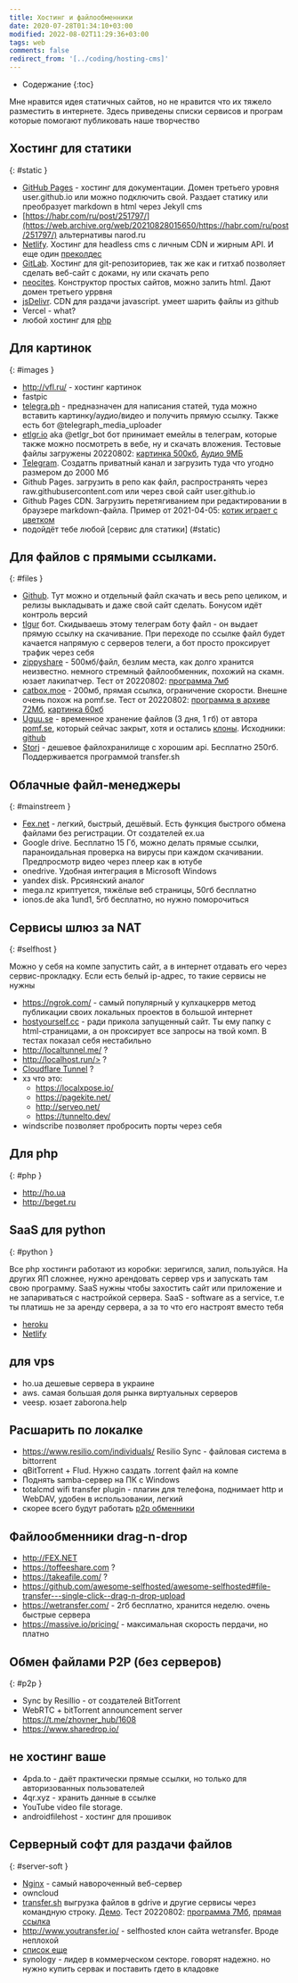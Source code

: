 ```yaml
---
title: Хостинг и файлообменники
date: 2020-07-28T01:34:10+03:00
modified: 2022-08-02T11:29:36+03:00
tags: web
comments: false
redirect_from: '[../coding/hosting-cms]'
---
```


- Содержание
{:toc}

Мне нравится идея статичных сайтов, но не нравится что их тяжело разместить в  интернете. Здесь приведены списки сервисов и програм которые помогают публиковать наше творчество

## Хостинг для статики  
{: #static }  

- [GitHub Pages](http://pages.github.com) - хостинг для документации. Домен третьего уровня user.github.io или можно подключить свой. Раздает статику или  преобразует markdown в html через Jekyll cms
- [https://habr.com/ru/post/251797/](https://web.archive.org/web/20210828015650/https://habr.com/ru/post/251797/) альтернативы narod.ru 
- [Netlify](https://app.netlify.com). Хостинг для headless cms с личным CDN и жирным API. И еще один [преколдес](https://app.netlify.com/drop)
- [GitLab](https://gitlab.com/). Хостинг для git-репозиториев, так же как и гитхаб позволяет сделать веб-сайт с доками, ну или скачать репо
- [neocites](https://neocities.org/). Конструктор простых сайтов, можно залить html. Дают домен третьего уррвня
- [jsDelivr](https://www.jsdelivr.com/). CDN для раздачи javascript. умеет шарить файлы из github
- Vercel - what?
- любой хостинг для [php](#php)


## Для картинок
{: #images }

- <http://vfl.ru/> - хостинг картинок
- fastpic
- [telegra.ph](https://telegra.ph/) - предназначен для написания статей, туда можно вставить картинку/аудио/видео и получить прямую ссылку. Также есть бот @telegraph_media_uploader
- [etlgr.io](https://etlgr.io/) aka @etlgr_bot бот принимает емейлы в телеграм, которые также можно посмотреть в вебе, ну и скачать вложения. Тестовые файлы загружены 20220802: [картинка 500кб](https://etlgr.me/attachments/ccaa64e98ed57093cfcee59bba62f95173fad2816c0edcc378977c732e44d60e),
[Аудио 9МБ](https://etlgr.me/attachments/ae1f38c7df5b190dbe611607ac59fbdd6c5fcb434413c1e209932a2cb4673f18)
- [Telegram](https://t.me). Создатпь приватный канал и загрузить туда что угодно размером до 2000 Мб
- Github Pages. загрузить в репо как файл, распространять через raw.githubusercontent.com или через свой сайт user.github.io
- Github Pages CDN. Загрузить перетягиванием при редактировании в браузере markdown-файла. Пример от 2021-04-05: <a href="https://user-images.githubusercontent.com/17731587/113583782-c0140200-9632-11eb-9c59-1596155e5ac1.mp4">котик играет с цветком</a>
- подойдёт тебе любой [сервис для статики] (#static)



## Для файлов с прямыми ссылками. 
{: #files }

- [Github](http://github.com). Тут можно и отдельный файл скачать и весь репо целиком, и релизы выкладывать и даже свой сайт сделать. Бонусом идёт контроль версий
- [tlgur](http://t.metlgurbot) бот. Скидываешь этому телеграм боту файл - он выдает прямую ссылку на скачивание. При переходе по ссылке файл будет качается напрямую с серверов телеги, а бот просто проксирует трафик через себя
- [zippyshare](https://www.zippyshare.com/) - 500мб/файл, безлим места, как долго хранится неизвестно. немного стремный файлообменник, похожий на скамн. юзает лакипатчер. Тест от 20220802: [программа 7мб](https://www5.zippyshare.com/v/lYHxyKiz/file.html)
- [catbox.moe](https://catbox.moe/) - 200мб, прямая ссылка, ограничение скорости. Внешне очень похож на pomf.se. Тест от 20220802: [программа в архиве 72Мб](https://files.catbox.moe/mufkwf.zip), [картинка 60кб](https://files.catbox.moe/fk9c1e.jpg)
- [Uguu.se](https://uguu.se/) - временное хранение файлов (3 дня, 1 гб) от автора [pomf.se](https://www.pomf.se/), который сейчас закрыт, хотя и остались [клоны](https://status.uguu.se/clones.html). Исходники: [github](https://github.com/nokonoko/Uguu)
- [Storj](https://www.storj.io/) - дешевое файлохранилище с хорошим api. Бесплатно 250гб. Поддерживается программой transfer.sh


## Облачные файл-менеджеры
{: #mainstreem }
- [Fex.net](http://fex.net) - легкий, быстрый, дешёвый. Есть функция быстрого обмена файлами без регистрации. От создателей ex.ua
- Google drive. Бесплатно 15 Гб, можно делать прямые ссылки, параноидальная проверка на вирусы при каждом скачивании. Предпросмотр видео через плеер как в ютубе 
- onedrive. Удобная интеграция в Microsoft Windows
- yandex disk. Ррсиянский аналог
- mega.nz криптуется, тяжёлые веб страницы, 50гб бесплатно
- ionos.de aka 1und1, 5гб бесплатно, но нужно поморочиться


## Сервисы шлюз за NAT
{: #selfhost }

Можно у себя на компе запустить сайт, а в интернет отдавать его через сервис-прокладку. Если есть белый ip-адрес, то такие сервисы не нужны
- <https://ngrok.com/> - самый популярный у кулхацкеррв метод публикации своих локальных проектов в большой интернет
- [hostyourself.cc](http://hostyourself.cc) - ради прикола запущенный сайт. Ты ему папку с html-страницами, а он проксирует все запросы на твой комп. В тестах показал себя нестабильно
- <http://localtunnel.me/> ?
- http://localhost.run/> ?
- [Cloudflare Tunnel](https://developers.cloudflare.com/cloudflare-one/tutorials/share-new-site/) ?
- хз что это: 
  - <https://localxpose.io/> 
  - <https://pagekite.net/> 
  - <http://serveo.net/> 
  - <https://tunnelto.dev/>
- windscribe позволяет пробросить порты через себя

 
## Для php  
{: #php }
- <http://ho.ua>
- <http://beget.ru>

## SaaS для python
{: #python }

Все php хостинги работают из коробки: зеригился, залил, пользуйся. На других ЯП сложнее, нужно арендовать сервер vps и запускать там свою программу. SaaS нужны чтобы захостить сайт или приложение и не запариваться с настройкой сервера. SaaS - software as a service, т.е ты платишь не за аренду сервера, а за то что его настроят вместо тебя
- [heroku](https://www.heroku.com/)
- [Netlify](https://www.netlify.com/)

## для vps
- ho.ua дешевые сервера в украине
- aws. самая большая доля рынка виртуальных серверов
- veesp. юзает zaborona.help




## Расшарить по локалке
- <https://www.resilio.com/individuals/> Resilio Sync - файловая система в bittorrent
- qBitTorrent + Flud. Нужно саздать .torrent файл на компе
- Поднять samba-сервер на ПК с Windows 
- totalcmd wifi transfer plugin - плагин для телефона, поднимает http и WebDAV, удобен в использовании, легкий
- скорее всего будут работать [p2p обменники](#p2p)

## Файлообменники drag-n-drop
- <http://FEX.NET> 
- <https://toffeeshare.com> ?
- <https://takeafile.com/> ?
- <https://github.com/awesome-selfhosted/awesome-selfhosted#file-transfer---single-click--drag-n-drop-upload> 
- <https://wetransfer.com/> - 2гб бесплатно, хранится неделю. очень быстрые сервера
- <https://massive.io/pricing/> - максимальная скорость пердачи, но платно



## Обмен файлами P2P (без серверов)  
{: #p2p }

- Sync by Resillio - от создателей BitTorrent
- WebRTC + bitTorrent announcement server <https://t.me/zhovner_hub/1608>
- <https://www.sharedrop.io/>

## не хостинг ваше 
- 4pda.to - даёт практически прямые ссылки, но только для авторизованных пользователей
- 4qr.xyz - хранить данные в ссылке
- YouTube video file storage.
- androidfilehost - хостинг для прошивок

## Серверный софт для раздачи файлов
{: #server-soft }

- [Nginx](http://nginx.org/ru/docs/beginners_guide.html) - самый навороченный веб-сервер
- owncloud
- [transfer.sh](https://github.com/dutchcoders/transfer.sh/) выгрузка файлов в gdrive и другие сервисы через командную строку. [Демо](https://transfer.sh/). Тест 20220802: [программа 7Мб](https://transfer.sh/ePEtqU/carnac.2.3.13.zip), [прямая ссылка](https://transfer.sh/get/ePEtqU/carnac.2.3.13.zip)
- <http://www.youtransfer.io/> - selfhosted клон сайта wetransfer. Вроде неплохой
- [список еще](https://github.com/awesome-selfhosted/awesome-selfhosted#file-transfer---single-click--drag-n-drop-upload)
- synology - лидер в коммерческом секторе. говорят надежно. но нужно купить сервак и поставить гдето в кладовке
